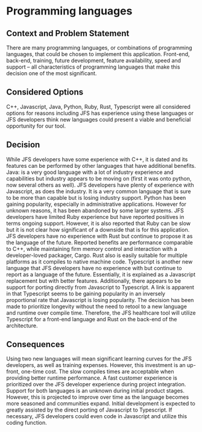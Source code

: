 Programming languages
=====================

Context and Problem Statement
-----------------------------
There are many programming languages, or combinations of programming languages, that could be chosen to implement this application. Front-end, back-end, training, future development, feature availability, speed and support – all characteristics of programming languages that make this decision one of the most significant.

Considered Options
------------------
C++, Javascript, Java, Python, Ruby, Rust, Typescript were all considered options for reasons including JFS has experience using these languages or JFS developers think new languages could present a viable and beneficial opportunity for our tool.

Decision
--------
While JFS developers have some experience with C++, it is dated and its features can be performed by other languages that have additional benefits.
Java: is a very good language with a lot of industry experience and capabilities but industry appears to be moving on (first it was onto python, now several others as well). 
JFS developers have plenty of experience with Javascript, as does the industry. It is a very common language that is sure to be more than capable but is losing industry support.
Python has been gaining popularity, especially in administrative applications. However for unknown reasons, it has been abandoned by some larger systems.
JFS developers have limited Ruby experience but have reported positives in terms ongoing support. However, it is also reported that Ruby can be slow but it is not clear how significant of a downside that is for this application.
JFS developers have no experience with Rust but continue to propose it as the language of the future. Reported benefits are performance comparable to C++, while maintaining firm memory control and interaction with a developer-loved packager, Cargo. Rust also is easily suitable for multiple platforms as it compiles to native machine code.
Typescript is another new language that JFS developers have no experience with but continue to report as a language of the future. Essentially, it is explained as a Javascript replacement but with better features. Additionally, there appears to be support for porting directly from Javascript to Typescript. A link is apparent in that Typescript seems to be gaining popularity in an inversely proportional rate that Javascript is losing popularity.
The decision has been made to prioritize longevity without the need to retool to a new language and runtime over compile time. Therefore, the JFS healthcare tool will utilize Typescript for a front-end language and Rust on the back-end of the architecture. 

Consequences
------------
Using two new languages will mean significant learning curves for the JFS developers, as well as training expenses. However, this investment is an up-front, one-time cost. The slow compiles times are acceptable when providing better runtime performance. A fast customer experience is prioritized over the JFS developer experience during project integration. Support for both languages is an unknown during initial product stages. However, this is projected to improve over time as the language becomes more seasoned and communities expand. Initial development is expected to greatly assisted by the direct porting of Javascript to Typescript. If necessary, JFS developers could even code in Javascript and utilize this coding function. 

